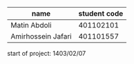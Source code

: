 |name    |student code    |
|--------|----------------|
|Matin Abdoli    |401102101    |
|Amirhossein Jafari  |401101557    |

start of project:    1403/02/07

